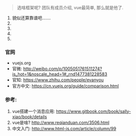 > 选啥框架呢? 团队有成员介绍, vue最简单, 那么就是他了.

1. 貌似还算靠谱吧.......
2. ​
3. ​
4. ​
5. ​

### 官网

- vuejs.org
- 官微: http://weibo.com/p/1005051761511274?is_hot=1&noscale_head=1#_rnd1477381228583
- 官知: https://www.zhihu.com/people/evanyou
- 官方中文: https://cn.vuejs.org/guide/comparison.html

### 参考:

1. vue搭建一个消息应用: https://www.gitbook.com/book/sally-xiao/book/details
2. vue是啥? http://www.reqianduan.com/3506.html
3. 中文入门: http://www.html-js.com/article/column/99